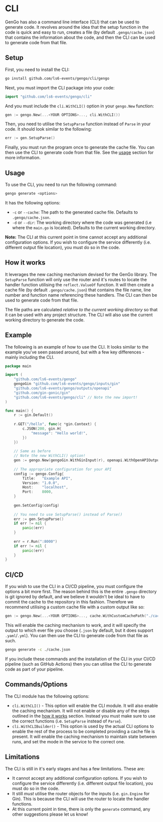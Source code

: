 # CLI

GenGo has also a command line interface (CLI) that can be used to generate code. It revolves around the idea that the setup function in the code is quick and easy to run, creates a file (by default `.gengo/cache.json`) that contains the information about the code, and then the CLI can be used to generate code from that file.

## Setup

First, you need to install the CLI:

```bash
go install github.com/ls6-events/gengo/cli/gengo
```

Next, you must import the CLI package into your code:

```go
import "github.com/ls6-events/gengo/cli"
```

And you must include the `cli.WithCLI()` option in your `gengo.New` function:

```go
gen := gengo.New(...<YOUR OPTIONS>..., cli.WithCLI())
````

Then, you need to utilise the `SetupParse` function instead of `Parse` in your code. It should look similar to the following:

```go
err := gen.SetupParse()
```

Finally, you must run the program once to generate the cache file. You can then use the CLI to generate code from that file. See the [usage](#usage) section for more information.

## Usage

To use the CLI, you need to run the following command:

```bash
gengo generate <options>
```

It has the following options:
- `-c` or `--cache`: The path to the generated cache file. Defaults to `.gengo/cache.json`.
- `-d` or `--dir`: The working directory where the code was generated (i.e where the `main.go` is located). Defaults to the current working directory.

**Note:** The CLI at this current point in time cannot accept any additional configuration options. If you wish to configure the service differently (i.e. different output file location), you must do so in the code.

## How it works

It leverages the new caching mechanism devised for the GenGo library. The `SetupParse` function will only use the router and it's routes to locate the handler function utilising the `reflect.ValueOf` function. It will then create a cache file (by default `.gengo/cache.json`) that contains the file name, line number and function name referencing these handlers. The CLI can then be used to generate code from that file.

The file paths are calculated _relative to the current working directory_ so that it can be used with any project structure. The CLI will also use the current working directory to generate the code.

## Example

The following is an example of how to use the CLI. It looks similar to the example you've seen passed around, but with a few key differences - mainly including the CLI.

```go
package main

import (
	"github.com/ls6-events/gengo"
	gengoGin "github.com/ls6-events/gengo/inputs/gin"
	"github.com/ls6-events/gengo/outputs/openapi"
	"github.com/gin-gonic/gin"
	"github.com/ls6-events/gengo/cli" // Note the new import!
)

func main() {
    r := gin.Default()
    
    r.GET("/hello", func(c *gin.Context) {
        c.JSON(200, gin.H{
            "message": "Hello world!",
        })
    })
    
    // Same as before
    // Note the new WithCLI() option!
    gen := gengo.New(gengoGin.WithGinInput(r), openapi.WithOpenAPIOutput("openapi.yaml"), cli.WithCLI()) 
    
    // The appropriate configuration for your API
    config := gengo.Config{
        Title:   "Example API",
        Version: "1.0.0",
        Host:    "localhost",
        Port:    8000,
    }
    
    gen.SetConfig(config)
    
    // You need to use SetupParse() instead of Parse()
    err := gen.SetupParse()
    if err != nil {
        panic(err)
    }
    
    err = r.Run(":8000")
    if err != nil {
        panic(err)
    }
}
```

## CI/CD

If you wish to use the CLI in a CI/CD pipeline, you must configure the options a bit more first. The reason behind this is the entire `.gengo` directory is git ignored by default, and we believe it wouldn't be ideal to have to commit the cache to the repository in this fashion. Therefore we recommend utilising a custom cache file with a custom output like so:
```go
gen := gengo.New(...<YOUR OPTIONS>..., cache.WithCustomCachePath("./cache.json"))
```
This will enable the caching mechanism to work, and it will specify the output to which ever file you choose (`.json` by default, but it does support `.yaml`/`.yml`). You can then use the CLI to generate code from that file as such.

```bash
gengo generate -c ./cache.json
```

If you include these commands and the installation of the CLI in your CI/CD pipeline (such as GitHub Actions) then you can utilise the CLI to generate code as part of your pipeline.

## Commands/Options

The CLI module has the following options:
- `cli.WithCLI()` - This option will enable the CLI module. It will also enable the caching mechanism. It will not enable or disable any of the steps outlined in the [how it works](./how-it-works.md) section. Instead you must make sure to use the correct functions (i.e. `SetupParse` instead of `Parse`).
- `cli.WithCLIBuilder()` - This option is used by the actual CLI options to enable the rest of the process to be completed providing a cache file is present. It will enable the caching mechanism to maintain state between runs, and set the mode in the service to the correct one.
## Limitations

The CLI is still in it's early stages and has a few limitations. These are:
- It cannot accept any additional configuration options. If you wish to configure the service differently (i.e. different output file location), you must do so in the code.
- It still _must_ utilise the router objects for the inputs (i.e. `gin.Engine` for Gin). This is because the CLI will use the router to locate the handler functions.
- At this current point in time, there is only the `generate` command, any other suggestions please let us know!